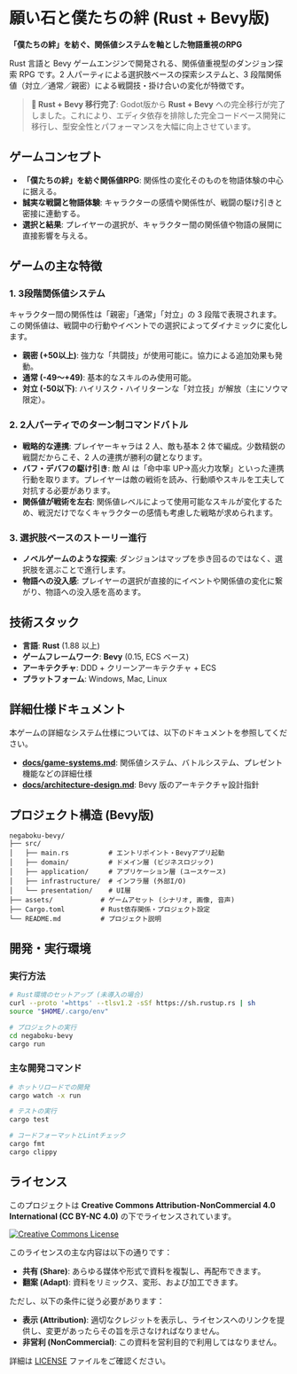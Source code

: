 # 願い石と僕たちの絆 (Rust + Bevy版)

**「僕たちの絆」を紡ぐ、関係値システムを軸とした物語重視のRPG**

Rust 言語と Bevy ゲームエンジンで開発される、関係値重視型のダンジョン探索 RPG です。2 人パーティによる選択肢ベースの探索システムと、3 段階関係値（対立／通常／親密）による戦闘技・掛け合いの変化が特徴です。

> **🚀 Rust + Bevy 移行完了**: Godot版から **Rust + Bevy** への完全移行が完了しました。これにより、エディタ依存を排除した完全コードベース開発に移行し、型安全性とパフォーマンスを大幅に向上させています。

## ゲームコンセプト

- **「僕たちの絆」を紡ぐ関係値RPG**: 関係性の変化そのものを物語体験の中心に据える。
- **誠実な戦闘と物語体験**: キャラクターの感情や関係性が、戦闘の駆け引きと密接に連動する。
- **選択と結果**: プレイヤーの選択が、キャラクター間の関係値や物語の展開に直接影響を与える。

## ゲームの主な特徴

### 1. 3段階関係値システム
キャラクター間の関係性は「親密」「通常」「対立」の 3 段階で表現されます。この関係値は、戦闘中の行動やイベントでの選択によってダイナミックに変化します。

- **親密 (+50以上)**: 強力な「共闘技」が使用可能に。協力による追加効果も発動。
- **通常 (-49～+49)**: 基本的なスキルのみ使用可能。
- **対立 (-50以下)**: ハイリスク・ハイリターンな「対立技」が解放（主にソウマ限定）。

### 2. 2人パーティでのターン制コマンドバトル
- **戦略的な連携**: プレイヤーキャラは 2 人、敵も基本 2 体で編成。少数精鋭の戦闘だからこそ、2 人の連携が勝利の鍵となります。
- **バフ・デバフの駆け引き**: 敵 AI は「命中率 UP→高火力攻撃」といった連携行動を取ります。プレイヤーは敵の戦術を読み、行動順やスキルを工夫して対抗する必要があります。
- **関係値が戦術を左右**: 関係値レベルによって使用可能なスキルが変化するため、戦況だけでなくキャラクターの感情も考慮した戦略が求められます。

### 3. 選択肢ベースのストーリー進行
- **ノベルゲームのような探索**: ダンジョンはマップを歩き回るのではなく、選択肢を選ぶことで進行します。
- **物語への没入感**: プレイヤーの選択が直接的にイベントや関係値の変化に繋がり、物語への没入感を高めます。

## 技術スタック

- **言語**: **Rust** (1.88 以上)
- **ゲームフレームワーク**: **Bevy** (0.15, ECS ベース)
- **アーキテクチャ**: DDD + クリーンアーキテクチャ + ECS
- **プラットフォーム**: Windows, Mac, Linux

## 詳細仕様ドキュメント

本ゲームの詳細なシステム仕様については、以下のドキュメントを参照してください。

- **[docs/game-systems.md](./docs/game-systems.md)**: 関係値システム、バトルシステム、プレゼント機能などの詳細仕様
- **[docs/architecture-design.md](./docs/architecture-design.md)**: Bevy 版のアーキテクチャ設計指針

## プロジェクト構造 (Bevy版)

```text
negaboku-bevy/
├── src/
│   ├── main.rs          # エントリポイント・Bevyアプリ起動
│   ├── domain/          # ドメイン層 (ビジネスロジック)
│   ├── application/     # アプリケーション層 (ユースケース)
│   ├── infrastructure/  # インフラ層 (外部I/O)
│   └── presentation/    # UI層
├── assets/            # ゲームアセット (シナリオ, 画像, 音声)
├── Cargo.toml         # Rust依存関係・プロジェクト設定
└── README.md          # プロジェクト説明
```

## 開発・実行環境

### 実行方法
```bash
# Rust環境のセットアップ (未導入の場合)
curl --proto '=https' --tlsv1.2 -sSf https://sh.rustup.rs | sh
source "$HOME/.cargo/env"

# プロジェクトの実行
cd negaboku-bevy
cargo run
```

### 主な開発コマンド
```bash
# ホットリロードでの開発
cargo watch -x run

# テストの実行
cargo test

# コードフォーマットとLintチェック
cargo fmt
cargo clippy
```

## ライセンス

このプロジェクトは **Creative Commons Attribution-NonCommercial 4.0 International (CC BY-NC 4.0)** の下でライセンスされています。

<a rel="license" href="http://creativecommons.org/licenses/by-nc/4.0/"><img alt="Creative Commons License" style="border-width:0" src="https://i.creativecommons.org/l/by-nc/4.0/88x31.png" /></a>

このライセンスの主な内容は以下の通りです：

- **共有 (Share)**: あらゆる媒体や形式で資料を複製し、再配布できます。
- **翻案 (Adapt)**: 資料をリミックス、変形、および加工できます。

ただし、以下の条件に従う必要があります：

- **表示 (Attribution)**: 適切なクレジットを表示し、ライセンスへのリンクを提供し、変更があったらその旨を示さなければなりません。
- **非営利 (NonCommercial)**: この資料を営利目的で利用してはなりません。

詳細は [LICENSE](./LICENSE) ファイルをご確認ください。
